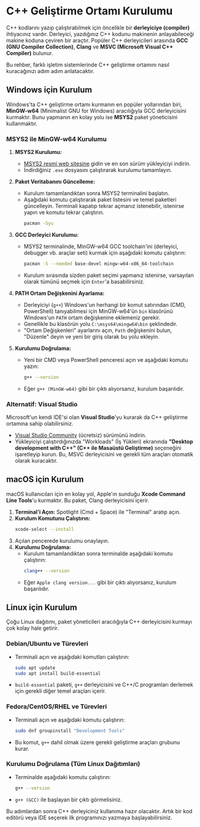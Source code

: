 # C++ Geliştirme Ortamı Kurulumu

C++ kodlarını yazıp çalıştırabilmek için öncelikle bir **derleyiciye (compiler)** ihtiyacınız vardır. Derleyici, yazdığınız C++ kodunu makinenin anlayabileceği makine koduna çeviren bir araçtır. Popüler C++ derleyicileri arasında **GCC (GNU Compiler Collection)**, **Clang** ve **MSVC (Microsoft Visual C++ Compiler)** bulunur.

Bu rehber, farklı işletim sistemlerinde C++ geliştirme ortamını nasıl kuracağınızı adım adım anlatacaktır.

## Windows için Kurulum

Windows'ta C++ geliştirme ortamı kurmanın en popüler yollarından biri, **MinGW-w64** (Minimalist GNU for Windows) aracılığıyla GCC derleyicisini kurmaktır. Bunu yapmanın en kolay yolu ise **MSYS2** paket yöneticisini kullanmaktır.

### MSYS2 ile MinGW-w64 Kurulumu

1.  **MSYS2 Kurulumu:**
    -   [MSYS2 resmi web sitesine](https://www.msys2.org/) gidin ve en son sürüm yükleyiciyi indirin.
    -   İndirdiğiniz `.exe` dosyasını çalıştırarak kurulumu tamamlayın.

2.  **Paket Veritabanını Güncelleme:**
    -   Kurulum tamamlandıktan sonra MSYS2 terminalini başlatın.
    -   Aşağıdaki komutu çalıştırarak paket listesini ve temel paketleri güncelleyin. Terminali kapatıp tekrar açmanız istenebilir, istenirse yapın ve komutu tekrar çalıştırın.
        ```bash
        pacman -Syu
        ```

3.  **GCC Derleyici Kurulumu:**
    -   MSYS2 terminalinde, MinGW-w64 GCC toolchain'ini (derleyici, debugger vb. araçlar seti) kurmak için aşağıdaki komutu çalıştırın:
        ```bash
        pacman -S --needed base-devel mingw-w64-x86_64-toolchain
        ```
    -   Kurulum sırasında sizden paket seçimi yapmanız istenirse, varsayılan olarak tümünü seçmek için `Enter`'a basabilirsiniz.

4.  **PATH Ortam Değişkenini Ayarlama:**
    -   Derleyiciyi (`g++`) Windows'un herhangi bir komut satırından (CMD, PowerShell) tanıyabilmesi için MinGW-w64'ün `bin` klasörünü Windows'un `PATH` ortam değişkenine eklemeniz gerekir.
    -   Genellikle bu klasörün yolu `C:\msys64\mingw64\bin` şeklindedir.
    -   "Ortam Değişkenleri" ayarlarını açın, `Path` değişkenini bulun, "Düzenle" deyin ve yeni bir giriş olarak bu yolu ekleyin.

5.  **Kurulumu Doğrulama:**
    -   Yeni bir CMD veya PowerShell penceresi açın ve aşağıdaki komutu yazın:
        ```bash
        g++ --version
        ```
    -   Eğer `g++ (MinGW-w64)` gibi bir çıktı alıyorsanız, kurulum başarılıdır.

### Alternatif: Visual Studio

Microsoft'un kendi IDE'si olan **Visual Studio**'yu kurarak da C++ geliştirme ortamına sahip olabilirsiniz.
-   [Visual Studio Community](https://visualstudio.microsoft.com/tr/vs/community/) (ücretsiz) sürümünü indirin.
-   Yükleyiciyi çalıştırdığınızda "Workloads" (İş Yükleri) ekranında **"Desktop development with C++" (C++ ile Masaüstü Geliştirme)** seçeneğini işaretleyip kurun. Bu, MSVC derleyicisini ve gerekli tüm araçları otomatik olarak kuracaktır.

## macOS için Kurulum

macOS kullanıcıları için en kolay yol, Apple'ın sunduğu **Xcode Command Line Tools**'u kurmaktır. Bu paket, Clang derleyicisini içerir.

1.  **Terminal'i Açın:** Spotlight (Cmd + Space) ile "Terminal" aratıp açın.
2.  **Kurulum Komutunu Çalıştırın:**
    ```bash
    xcode-select --install
    ```
3.  Açılan pencerede kurulumu onaylayın.
4.  **Kurulumu Doğrulama:**
    -   Kurulum tamamlandıktan sonra terminalde aşağıdaki komutu çalıştırın:
        ```bash
        clang++ --version
        ```
    -   Eğer `Apple clang version...` gibi bir çıktı alıyorsanız, kurulum başarılıdır.

## Linux için Kurulum

Çoğu Linux dağıtımı, paket yöneticileri aracılığıyla C++ derleyicisini kurmayı çok kolay hale getirir.

### Debian/Ubuntu ve Türevleri

-   Terminali açın ve aşağıdaki komutları çalıştırın:
    ```bash
    sudo apt update
    sudo apt install build-essential
    ```
-   `build-essential` paketi, `g++` derleyicisini ve C++/C programları derlemek için gerekli diğer temel araçları içerir.

### Fedora/CentOS/RHEL ve Türevleri

-   Terminali açın ve aşağıdaki komutu çalıştırın:
    ```bash
    sudo dnf groupinstall "Development Tools"
    ```
-   Bu komut, `g++` dahil olmak üzere gerekli geliştirme araçları grubunu kurar.

### Kurulumu Doğrulama (Tüm Linux Dağıtımları)

-   Terminalde aşağıdaki komutu çalıştırın:
    ```bash
    g++ --version
    ```
-   `g++ (GCC)` ile başlayan bir çıktı görmelisiniz.

Bu adımlardan sonra C++ derleyiciniz kullanıma hazır olacaktır. Artık bir kod editörü veya IDE seçerek ilk programınızı yazmaya başlayabilirsiniz.
